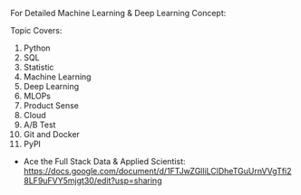 For Detailed Machine Learning & Deep Learning Concept: 

Topic Covers: 
1. Python
2. SQL
3. Statistic
4. Machine Learning
5. Deep Learning
6. MLOPs
7. Product Sense
8. Cloud
9. A/B Test
10. Git and Docker
11. PyPI
    
- Ace the Full Stack Data & Applied Scientist: https://docs.google.com/document/d/1FTJwZGlliLClDheTGuUrnVVgTfi28LF9uFVY5mjgt30/edit?usp=sharing
